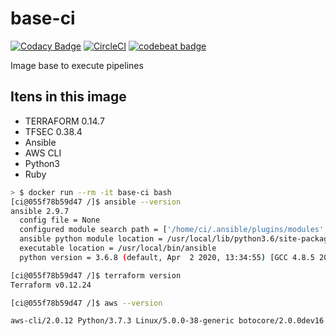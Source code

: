 # base-ci

[![Codacy Badge](https://api.codacy.com/project/badge/Grade/25cba861ce2649f29eb31afc4d051bb7)](https://app.codacy.com/manual/afonsoaugustoventura/base-ci?utm_source=github.com&utm_medium=referral&utm_content=afonsoaugusto/base-ci&utm_campaign=Badge_Grade_Dashboard)
[![CircleCI](https://circleci.com/gh/afonsoaugusto/base-ci/tree/master.svg?style=svg)](https://circleci.com/gh/afonsoaugusto/base-ci/tree/master)
[![codebeat badge](https://codebeat.co/badges/7a92e416-4eb6-4d97-b58e-aae9ed33d456)](https://codebeat.co/projects/github-com-afonsoaugusto-base-ci-master)

Image base to execute pipelines

## Itens in this image

* TERRAFORM 0.14.7
* TFSEC 0.38.4
* Ansible
* AWS CLI
* Python3
* Ruby

```sh
> $ docker run --rm -it base-ci bash
[ci@055f78b59d47 /]$ ansible --version
ansible 2.9.7
  config file = None
  configured module search path = ['/home/ci/.ansible/plugins/modules', '/usr/share/ansible/plugins/modules']
  ansible python module location = /usr/local/lib/python3.6/site-packages/ansible
  executable location = /usr/local/bin/ansible
  python version = 3.6.8 (default, Apr  2 2020, 13:34:55) [GCC 4.8.5 20150623 (Red Hat 4.8.5-39)]

[ci@055f78b59d47 /]$ terraform version
Terraform v0.12.24

[ci@055f78b59d47 /]$ aws --version

aws-cli/2.0.12 Python/3.7.3 Linux/5.0.0-38-generic botocore/2.0.0dev16
```
